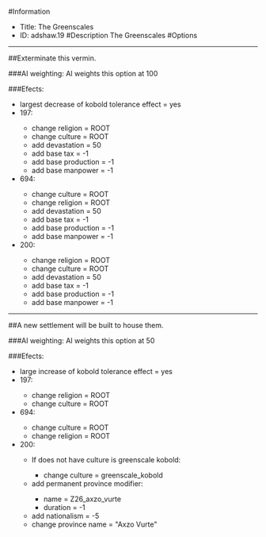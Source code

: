 #Information
 - Title: The Greenscales
 - ID: adshaw.19
#Description
The Greenscales
#Options

___
##Exterminate this vermin.

###AI weighting:
AI weights this option at 100


###Efects:<ul><li>largest decrease of kobold tolerance effect = yes</li><li>197:</li><ul><li>change religion = ROOT</li><li>change culture = ROOT</li><li>add devastation = 50</li><li>add base tax = -1</li><li>add base production = -1</li><li>add base manpower = -1</li></ul><li>694:</li><ul><li>change culture = ROOT</li><li>change religion = ROOT</li><li>add devastation = 50</li><li>add base tax = -1</li><li>add base production = -1</li><li>add base manpower = -1</li></ul><li>200:</li><ul><li>change religion = ROOT</li><li>change culture = ROOT</li><li>add devastation = 50</li><li>add base tax = -1</li><li>add base production = -1</li><li>add base manpower = -1</li></ul></ul>

___
##A new settlement will be built to house them.

###AI weighting:
AI weights this option at 50


###Efects:<ul><li>large increase of kobold tolerance effect = yes</li><li>197:</li><ul><li>change religion = ROOT</li><li>change culture = ROOT</li></ul><li>694:</li><ul><li>change culture = ROOT</li><li>change religion = ROOT</li></ul><li>200:</li><ul><li>If does not have culture is greenscale kobold:</li><ul><li>change culture = greenscale_kobold</li></ul><li>add permanent province modifier:</li><ul><li>name = Z26_axzo_vurte</li><li>duration = -1</li></ul><li>add nationalism = -5</li><li>change province name = "Axzo Vurte"</li></ul></ul>
